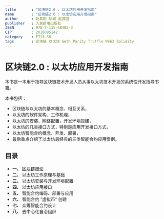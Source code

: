 ```yaml
---
title       : "区块链2.0 : 以太坊应用开发指南"
name        : "区块链2.0 : 以太坊应用开发指南"
author      : 赵其刚 陆斌 赵其国
publisher   : 人民邮电出版社
ISBN        : 978-7-115-48483-3
CIP         : 2018095142
category    : F713.36
tags        : 区块链 以太坊 Geth Parity Truffle Web3 Solidity
---
```


区块链2.0 : 以太坊应用开发指南
==========================

本书是一本用于指导区块链技术开发人员从事以太坊技术开发的系统性开发指导书籍。

本书包括：

- 区块链与以太坊的基本概念、相互关系，
- 以太坊的软件架构、工作机理，
- 以太坊的安装、网络配置，开发环境搭建，
- 以太坊的几类接口方式，特别是应用开发接口方式，
- 以太坊智能合约概念、开发、部署，
- 最后重点介绍了以太坊最经典的三类智能合约应用案例。

## 目录

- **一、** [区块链概论](./chapter01)
- **二、** 以太坊工作原理与基础
- **三、** 以太坊安装与开发环境配置
- **四、** 以太坊应用接口
- **五、** 智能合约编码、部署与应用
- **六、** 智能合约 ”虚拟币“ 创建 
- **七、** 众筹智能合约设计
- **八、** 去中心化自治组织
